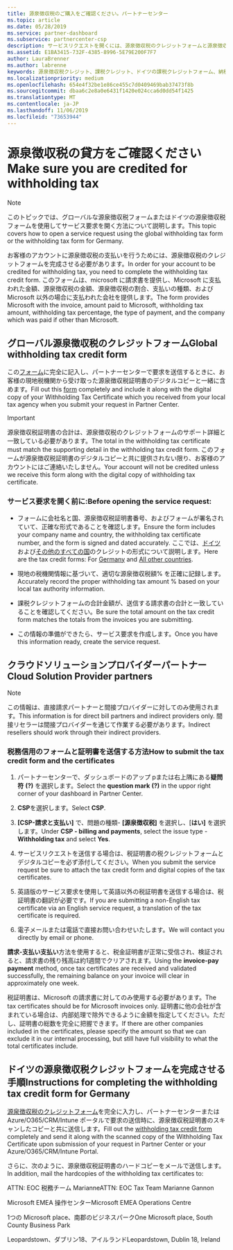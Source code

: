 ```yaml
---
title: 源泉徴収税のご購入をご確認ください。パートナーセンター
ms.topic: article
ms.date: 05/28/2019
ms.service: partner-dashboard
ms.subservice: partnercenter-csp
description: サービスリクエストを開くには、源泉徴収税のクレジットフォームと源泉徴収税証明書の両方が必要です。
ms.assetid: E1BA3415-732F-4385-8996-5E79E200F7F7
author: LauraBrenner
ms.author: labrenne
keywords: 源泉徴収税クレジット、課税クレジット、ドイツの課税クレジットフォーム、納税クレジット
ms.localizationpriority: medium
ms.openlocfilehash: 654e4f32be1e86ce455c7d0409469bab37473f8b
ms.sourcegitcommit: dbaa6c2e8a0e6431f1420e024cca6d0dd54f1425
ms.translationtype: MT
ms.contentlocale: ja-JP
ms.lasthandoff: 11/06/2019
ms.locfileid: "73653944"
---
```

# <a name="make-sure-you-are-credited-for-withholding-tax"></a><span data-ttu-id="90bd5-104">源泉徴収税の貸方をご確認ください</span><span class="sxs-lookup"><span data-stu-id="90bd5-104">Make sure you are credited for withholding tax</span></span>

>[!Note]
><span data-ttu-id="90bd5-105">このトピックでは、グローバルな源泉徴収税フォームまたはドイツの源泉徴収税フォームを使用してサービス要求を開く方法について説明します。</span><span class="sxs-lookup"><span data-stu-id="90bd5-105">This topic covers how to open a service request using the global withholding tax form or the withholding tax form for Germany.</span></span>

<span data-ttu-id="90bd5-106">お客様のアカウントに源泉徴収税の支払いを行うためには、源泉徴収税のクレジットフォームを完成させる必要があります。</span><span class="sxs-lookup"><span data-stu-id="90bd5-106">In order for your account to be credited for withholding tax, you need to complete the withholding tax credit form.</span></span> <span data-ttu-id="90bd5-107">このフォームは、microsoft に請求書を提供し、Microsoft に支払われた金額、源泉徴収税の金額、源泉徴収税の割合、支払いの種類、および Microsoft 以外の場合に支払われた会社を提供します。</span><span class="sxs-lookup"><span data-stu-id="90bd5-107">The form provides Microsoft with the invoice, amount paid to Microsoft, withholding tax amount, withholding tax percentage, the type of payment, and the company which was paid if other than Microsoft.</span></span>  

## <a name="global-withholding-tax-credit-form"></a><span data-ttu-id="90bd5-108">グローバル源泉徴収税のクレジットフォーム</span><span class="sxs-lookup"><span data-stu-id="90bd5-108">Global withholding tax credit form</span></span>

<span data-ttu-id="90bd5-109">この[フォーム](https://query.prod.cms.rt.microsoft.com/cms/api/am/binary/RE30311)に完全に記入し、パートナーセンターで要求を送信するときに、お客様の現地税機関から受け取った源泉徴収税証明書のデジタルコピーと一緒に含めます。</span><span class="sxs-lookup"><span data-stu-id="90bd5-109">Fill out this [form](https://query.prod.cms.rt.microsoft.com/cms/api/am/binary/RE30311) completely and include it along with the digital copy of your Withholding Tax Certificate which you received from your local tax agency when you submit your request in Partner Center.</span></span>
>[!IMPORTANT]
><span data-ttu-id="90bd5-110">源泉徴収税証明書の合計は、源泉徴収税のクレジットフォームのサポート詳細と一致している必要があります。</span><span class="sxs-lookup"><span data-stu-id="90bd5-110">The total in the withholding tax certificate must match the supporting detail in the withholding tax credit form.</span></span> <span data-ttu-id="90bd5-111">このフォームが源泉徴収税証明書のデジタルコピーと共に提供されない限り、お客様のアカウントにはご連絡いたしません。</span><span class="sxs-lookup"><span data-stu-id="90bd5-111">Your account will not be credited unless we receive this form along with the digital copy of withholding tax certificate.</span></span>

### <a name="before-opening-the-service-request"></a><span data-ttu-id="90bd5-112">サービス要求を開く前に:</span><span class="sxs-lookup"><span data-stu-id="90bd5-112">Before opening the service request:</span></span>

- <span data-ttu-id="90bd5-113">フォームに会社名と国、源泉徴収税証明書番号、およびフォームが署名されていて、正確な形式であることを確認します。</span><span class="sxs-lookup"><span data-stu-id="90bd5-113">Ensure the form includes your company name and country, the withholding tax certificate number, and the form is signed and dated accurately.</span></span> <span data-ttu-id="90bd5-114">ここでは、[ドイツ](https://query.prod.cms.rt.microsoft.com/cms/api/am/binary/RE305Lo)および[その他のすべての国](https://query.prod.cms.rt.microsoft.com/cms/api/am/binary/RE30311)のクレジットの形式について説明します。</span><span class="sxs-lookup"><span data-stu-id="90bd5-114">Here are the tax credit forms: For [Germany](https://query.prod.cms.rt.microsoft.com/cms/api/am/binary/RE305Lo) and [All other countries](https://query.prod.cms.rt.microsoft.com/cms/api/am/binary/RE30311).</span></span>

- <span data-ttu-id="90bd5-115">現地の税機関情報に基づいて、適切な源泉徴収税額% を正確に記録します。</span><span class="sxs-lookup"><span data-stu-id="90bd5-115">Accurately record the proper withholding tax amount % based on your local tax authority information.</span></span>

- <span data-ttu-id="90bd5-116">課税クレジットフォームの合計金額が、送信する請求書の合計と一致していることを確認してください。</span><span class="sxs-lookup"><span data-stu-id="90bd5-116">Be sure the total amount on the tax credit form matches the totals from the invoices you are submitting.</span></span> 

- <span data-ttu-id="90bd5-117">この情報の準備ができたら、サービス要求を作成します。</span><span class="sxs-lookup"><span data-stu-id="90bd5-117">Once you have this information ready, create the service request.</span></span>

## <a name="cloud-solution-provider-partners"></a><span data-ttu-id="90bd5-118">クラウドソリューションプロバイダーパートナー</span><span class="sxs-lookup"><span data-stu-id="90bd5-118">Cloud Solution Provider partners</span></span>

>[!Note]
><span data-ttu-id="90bd5-119">この情報は、直接請求パートナーと間接プロバイダーに対してのみ使用されます。</span><span class="sxs-lookup"><span data-stu-id="90bd5-119">This information is for direct bill partners and indirect providers only.</span></span> <span data-ttu-id="90bd5-120">間接リセラーは間接プロバイダーを通じて作業する必要があります。</span><span class="sxs-lookup"><span data-stu-id="90bd5-120">Indirect resellers should work through their indirect providers.</span></span>

### <a name="how-to-submit-the-tax-credit-form-and-the-certificates"></a><span data-ttu-id="90bd5-121">税務信用のフォームと証明書を送信する方法</span><span class="sxs-lookup"><span data-stu-id="90bd5-121">How to submit the tax credit form and the certificates</span></span>

1. <span data-ttu-id="90bd5-122">パートナーセンターで、ダッシュボードのアップ pまたは右上隅にある**疑問符** **(?)** を選択します。</span><span class="sxs-lookup"><span data-stu-id="90bd5-122">Select the **question mark** **(?)** in the uppor right corner of your dashboard in Partner Center.</span></span>

2. <span data-ttu-id="90bd5-123">**CSP**を選択します。</span><span class="sxs-lookup"><span data-stu-id="90bd5-123">Select **CSP**.</span></span>

3. <span data-ttu-id="90bd5-124">**[CSP-請求と支払い]** で、問題の種類- **[源泉徴収税]** を選択し、[**はい]** を選択します。</span><span class="sxs-lookup"><span data-stu-id="90bd5-124">Under **CSP - billing and payments**, select the issue type - **Withholding tax** and select **Yes**.</span></span> 

4. <span data-ttu-id="90bd5-125">サービスリクエストを送信する場合は、税証明書の税クレジットフォームとデジタルコピーを必ず添付してください。</span><span class="sxs-lookup"><span data-stu-id="90bd5-125">When you submit the service request be sure to attach the tax credit form and digital copies of the tax certificates.</span></span>

5. <span data-ttu-id="90bd5-126">英語版のサービス要求を使用して英語以外の税証明書を送信する場合は、税証明書の翻訳が必要です。</span><span class="sxs-lookup"><span data-stu-id="90bd5-126">If you are submitting a non-English tax certificate via an English service request, a translation of the tax certificate is required.</span></span>

6. <span data-ttu-id="90bd5-127">電子メールまたは電話で直接お問い合わせいたします。</span><span class="sxs-lookup"><span data-stu-id="90bd5-127">We will contact you directly by email or phone.</span></span>

<span data-ttu-id="90bd5-128">**請求-支払い支払い**方法を使用すると、税金証明書が正常に受信され、検証されると、請求書の残り残高は約1週間でクリアされます。</span><span class="sxs-lookup"><span data-stu-id="90bd5-128">Using the **invoice-pay payment** method, once tax certificates are received and validated successfully, the remaining balance on your invoice will clear in approximately one week.</span></span> 

<span data-ttu-id="90bd5-129">税証明書は、Microsoft の請求書に対してのみ使用する必要があります。</span><span class="sxs-lookup"><span data-stu-id="90bd5-129">The tax certificates should be for Microsoft invoices only.</span></span> <span data-ttu-id="90bd5-130">証明書に他の会社が含まれている場合は、内部処理で除外できるように金額を指定してください。ただし、証明書の総数を完全に把握できます。</span><span class="sxs-lookup"><span data-stu-id="90bd5-130">If there are other companies included in the certificates, please specify the amount so that we can exclude it in our internal processing, but still have full visibility to what the total certificates include.</span></span> 

## <a name="instructions-for-completing-the-withholding-tax-credit-form-for-germany"></a><span data-ttu-id="90bd5-131">ドイツの源泉徴収税クレジットフォームを完成させる手順</span><span class="sxs-lookup"><span data-stu-id="90bd5-131">Instructions for completing the withholding tax credit form for Germany</span></span>

<span data-ttu-id="90bd5-132">[源泉徴収税のクレジットフォーム](https://query.prod.cms.rt.microsoft.com/cms/api/am/binary/RE305Lo)を完全に入力し、パートナーセンターまたは Azure/O365/CRM/Intune ポータルで要求の送信時に、源泉徴収税証明書のスキャンしたコピーと共に送信します。</span><span class="sxs-lookup"><span data-stu-id="90bd5-132">Fill out the [withholding tax credit form](https://query.prod.cms.rt.microsoft.com/cms/api/am/binary/RE305Lo) completely and send it along with the scanned copy of the Withholding Tax Certificate upon submission of your request in Partner Center or your Azure/O365/CRM/Intune Portal.</span></span> 

<span data-ttu-id="90bd5-133">さらに、次のように、源泉徴収税証明書のハードコピーをメールで送信します。</span><span class="sxs-lookup"><span data-stu-id="90bd5-133">In addition, mail the hardcopies of the withholding tax certificates to:</span></span>

<span data-ttu-id="90bd5-134">ATTN: EOC 税務チーム Marianne</span><span class="sxs-lookup"><span data-stu-id="90bd5-134">ATTN: EOC Tax Team Marianne Gannon</span></span>

<span data-ttu-id="90bd5-135">Microsoft EMEA 操作センター</span><span class="sxs-lookup"><span data-stu-id="90bd5-135">Microsoft EMEA Operations Centre</span></span>

<span data-ttu-id="90bd5-136">1つの Microsoft place、南郡のビジネスパーク</span><span class="sxs-lookup"><span data-stu-id="90bd5-136">One Microsoft place, South County Business Park</span></span>

<span data-ttu-id="90bd5-137">Leopardstown、ダブリン18、アイルランド</span><span class="sxs-lookup"><span data-stu-id="90bd5-137">Leopardstown, Dublin 18, Ireland</span></span>
